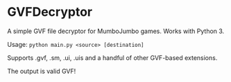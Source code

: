 # GVFDecryptor
A simple GVF file decryptor for MumboJumbo games.
Works with Python 3.

Usage: `python main.py <source> [destination]`

Supports .gvf, .sm, .ui, .uis and a handful of other GVF-based extensions.

The output is valid GVF!

